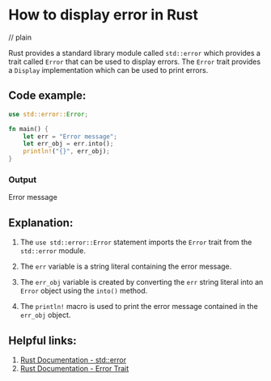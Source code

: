 # How to display error in Rust
// plain

Rust provides a standard library module called `std::error` which provides a trait called `Error` that can be used to display errors. The `Error` trait provides a `Display` implementation which can be used to print errors.

## Code example:

```rust
use std::error::Error;

fn main() {
    let err = "Error message";
    let err_obj = err.into();
    println!("{}", err_obj);
}
```

### Output

Error message

## Explanation:

1. The `use std::error::Error` statement imports the `Error` trait from the `std::error` module.

2. The `err` variable is a string literal containing the error message.

3. The `err_obj` variable is created by converting the `err` string literal into an `Error` object using the `into()` method.

4. The `println!` macro is used to print the error message contained in the `err_obj` object.

## Helpful links:

1. [Rust Documentation - std::error](https://doc.rust-lang.org/std/error/)
2. [Rust Documentation - Error Trait](https://doc.rust-lang.org/std/error/trait.Error.html)